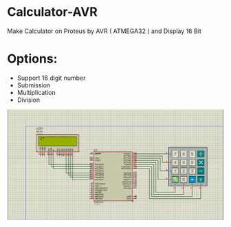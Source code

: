 # Calculator-AVR
Make Calculator on Proteus by AVR ( ATMEGA32 ) and Display 16 Bit

# Options:
- Support 16 digit number
- Submission
- Multiplication
- Division 

<img src="https://github.com/AmirCpu2/Calculator-AVR/blob/main/IMG/Proteus2.PNG" />
